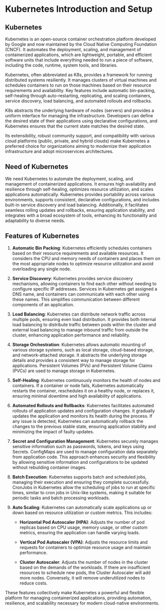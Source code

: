 # Kubernetes Introduction and Setup

## Kubernetes
Kubernetes is an open-source container orchestration platform developed by Google and now maintained 
by the Cloud Native Computing Foundation (CNCF). It automates the deployment, scaling, and management 
of containerized applications, which are lightweight, portable, and efficient software units that include 
everything needed to run a piece of software, including the code, runtime, system tools, and libraries.

Kubernetes, often abbreviated as K8s, provides a framework for running distributed systems resiliently. 
It manages clusters of virtual machines and schedules containers to run on those machines based on their 
resource requirements and availability. Key features include automatic bin-packing, self-healing through 
auto-restarting, replicating, and scaling containers, service discovery, load balancing, and automated 
rollouts and rollbacks.

K8s abstracts the underlying hardware of nodes (servers) and provides a uniform interface for managing 
the infrastructure. Developers can define the desired state of their applications using declarative 
configurations, and Kubernetes ensures that the current state matches the desired state.

Its extensibility, robust community support, and compatibility with various cloud platforms 
(public, private, and hybrid clouds) make Kubernetes a preferred choice for organizations aiming 
to modernize their application infrastructure and adopt microservices architectures.

## Need of Kubernetes
We need Kubernetes to automate the deployment, scaling, and management of containerized applications. It 
ensures high availability and resilience through self-healing, optimizes resource utilization, and scales 
applications automatically. Kubernetes provides portability across various environments, supports consistent,
declarative configurations, and includes built-in service discovery and load balancing. Additionally, it 
facilitates seamless rolling updates and rollbacks, ensuring application stability, and integrates with a 
broad ecosystem of tools, enhancing its functionality and adaptability to diverse needs.

## Features of Kubernetes
1. **Automatic Bin Packing**:
   Kubernetes efficiently schedules containers based on their resource requirements and available resources. 
   It considers the CPU and memory needs of containers and places them on the most appropriate nodes to 
   optimize resource utilization and avoid overloading any single node.

2. **Service Discovery**:
   Kubernetes provides service discovery mechanisms, allowing containers to find each other without needing 
   to configure specific IP addresses. Services in Kubernetes get assigned a DNS name, and containers can 
   communicate with each other using these names. This simplifies communication between different components 
   of an application.

3. **Load Balancing**:
   Kubernetes can distribute network traffic across multiple pods, ensuring even load distribution. It 
   provides both internal load balancing to distribute traffic between pods within the cluster and external 
   load balancing to manage inbound traffic from outside the cluster, enhancing application performance and 
   reliability.

4. **Storage Orchestration**:
   Kubernetes allows automatic mounting of various storage systems, such as local storage, cloud-based 
   storage, and network-attached storage. It abstracts the underlying storage details and provides a 
   consistent way to manage storage for applications. Persistent Volumes (PVs) and Persistent Volume Claims
   (PVCs) are used to manage storage in Kubernetes.

5. **Self-Healing**:
   Kubernetes continuously monitors the health of nodes and containers. If a container or node fails, 
   Kubernetes automatically restarts the container, reschedules it on a healthy node, or replaces it, 
   ensuring minimal downtime and high availability of applications.

6. **Automated Rollouts and Rollbacks**:
   Kubernetes facilitates automated rollouts of application updates and configuration changes. It gradually 
   updates the application and monitors its health during the process. If any issue is detected, Kubernetes 
   can automatically rollback the changes to the previous stable state, ensuring application stability and 
   minimizing the impact of faulty updates.

7. **Secret and Configuration Management**:
   Kubernetes securely manages sensitive information such as passwords, tokens, and keys using Secrets. 
   ConfigMaps are used to manage configuration data separately from application code. This approach enhances 
   security and flexibility by allowing sensitive information and configurations to be updated without 
   rebuilding container images.

8. **Batch Execution**:
   Kubernetes supports batch and scheduled jobs, managing their execution and ensuring they complete 
   successfully. CronJobs in Kubernetes allow the scheduling of jobs to run at specific times, similar to 
   cron jobs in Unix-like systems, making it suitable for periodic tasks and batch processing workloads.

9. **Auto Scaling**:
   Kubernetes can automatically scale applications up or down based on resource utilization or custom metrics.
   This includes:

    - **Horizontal Pod Autoscaler (HPA)**: Adjusts the number of pod replicas based on CPU usage, memory 
      usage, or other custom metrics, ensuring the application can handle varying loads.
   
    - **Vertical Pod Autoscaler (VPA)**: Adjusts the resource limits and requests for containers to optimize 
      resource usage and maintain performance.
   
    - **Cluster Autoscaler**: Adjusts the number of nodes in the cluster based on the demands of the workloads.
      If there are insufficient resources to schedule new pods, the Cluster Autoscaler will add more nodes. 
      Conversely, it will remove underutilized nodes to reduce costs.

These features collectively make Kubernetes a powerful and flexible platform for managing containerized 
applications, providing automation, resilience, and scalability necessary for modern cloud-native 
environments.








